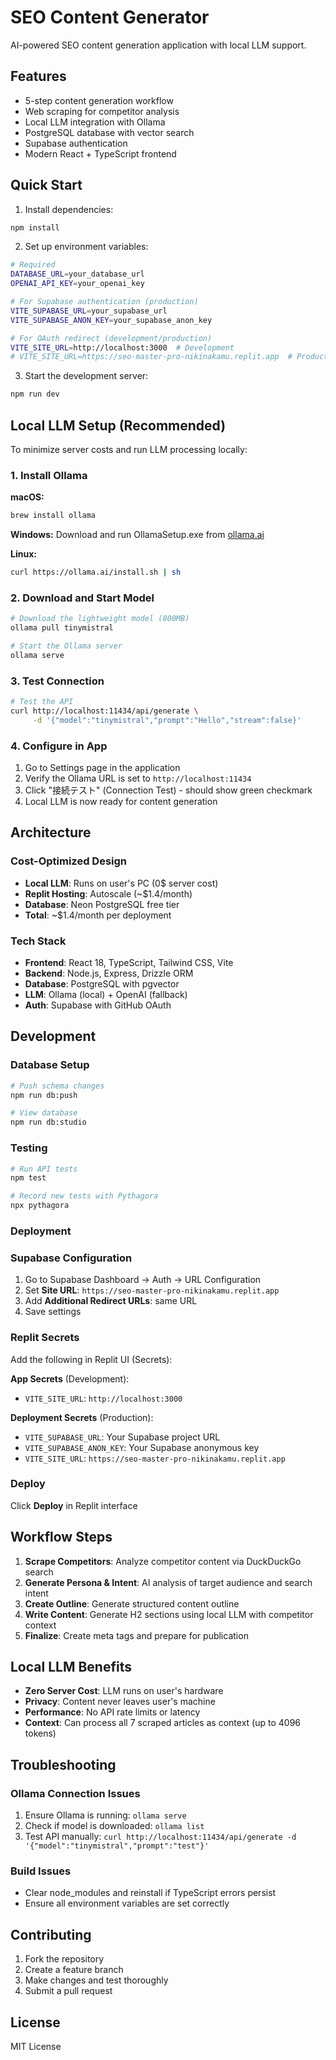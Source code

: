 # SEO Content Generator

AI-powered SEO content generation application with local LLM support.

## Features

- 5-step content generation workflow
- Web scraping for competitor analysis
- Local LLM integration with Ollama
- PostgreSQL database with vector search
- Supabase authentication
- Modern React + TypeScript frontend

## Quick Start

1. Install dependencies:
```bash
npm install
```

2. Set up environment variables:
```bash
# Required
DATABASE_URL=your_database_url
OPENAI_API_KEY=your_openai_key

# For Supabase authentication (production)
VITE_SUPABASE_URL=your_supabase_url
VITE_SUPABASE_ANON_KEY=your_supabase_anon_key

# For OAuth redirect (development/production)
VITE_SITE_URL=http://localhost:3000  # Development
# VITE_SITE_URL=https://seo-master-pro-nikinakamu.replit.app  # Production
```

3. Start the development server:
```bash
npm run dev
```

## Local LLM Setup (Recommended)

To minimize server costs and run LLM processing locally:

### 1. Install Ollama

**macOS:**
```bash
brew install ollama
```

**Windows:**
Download and run OllamaSetup.exe from [ollama.ai](https://ollama.ai)

**Linux:**
```bash
curl https://ollama.ai/install.sh | sh
```

### 2. Download and Start Model

```bash
# Download the lightweight model (800MB)
ollama pull tinymistral

# Start the Ollama server
ollama serve
```

### 3. Test Connection

```bash
# Test the API
curl http://localhost:11434/api/generate \
     -d '{"model":"tinymistral","prompt":"Hello","stream":false}'
```

### 4. Configure in App

1. Go to Settings page in the application
2. Verify the Ollama URL is set to `http://localhost:11434`
3. Click "接続テスト" (Connection Test) - should show green checkmark
4. Local LLM is now ready for content generation

## Architecture

### Cost-Optimized Design
- **Local LLM**: Runs on user's PC (0$ server cost)
- **Replit Hosting**: Autoscale (~$1.4/month)
- **Database**: Neon PostgreSQL free tier
- **Total**: ~$1.4/month per deployment

### Tech Stack
- **Frontend**: React 18, TypeScript, Tailwind CSS, Vite
- **Backend**: Node.js, Express, Drizzle ORM
- **Database**: PostgreSQL with pgvector
- **LLM**: Ollama (local) + OpenAI (fallback)
- **Auth**: Supabase with GitHub OAuth

## Development

### Database Setup
```bash
# Push schema changes
npm run db:push

# View database
npm run db:studio
```

### Testing
```bash
# Run API tests
npm test

# Record new tests with Pythagora
npx pythagora
```

### Deployment

### Supabase Configuration
1. Go to Supabase Dashboard → Auth → URL Configuration
2. Set **Site URL**: `https://seo-master-pro-nikinakamu.replit.app`
3. Add **Additional Redirect URLs**: same URL
4. Save settings

### Replit Secrets
Add the following in Replit UI (Secrets):

**App Secrets** (Development):
- `VITE_SITE_URL`: `http://localhost:3000`

**Deployment Secrets** (Production):
- `VITE_SUPABASE_URL`: Your Supabase project URL
- `VITE_SUPABASE_ANON_KEY`: Your Supabase anonymous key  
- `VITE_SITE_URL`: `https://seo-master-pro-nikinakamu.replit.app`

### Deploy
Click **Deploy** in Replit interface

## Workflow Steps

1. **Scrape Competitors**: Analyze competitor content via DuckDuckGo search
2. **Generate Persona & Intent**: AI analysis of target audience and search intent  
3. **Create Outline**: Generate structured content outline
4. **Write Content**: Generate H2 sections using local LLM with competitor context
5. **Finalize**: Create meta tags and prepare for publication

## Local LLM Benefits

- **Zero Server Cost**: LLM runs on user's hardware
- **Privacy**: Content never leaves user's machine
- **Performance**: No API rate limits or latency
- **Context**: Can process all 7 scraped articles as context (up to 4096 tokens)

## Troubleshooting

### Ollama Connection Issues
1. Ensure Ollama is running: `ollama serve`
2. Check if model is downloaded: `ollama list`
3. Test API manually: `curl http://localhost:11434/api/generate -d '{"model":"tinymistral","prompt":"test"}'`

### Build Issues
- Clear node_modules and reinstall if TypeScript errors persist
- Ensure all environment variables are set correctly

## Contributing

1. Fork the repository
2. Create a feature branch
3. Make changes and test thoroughly
4. Submit a pull request

## License

MIT License